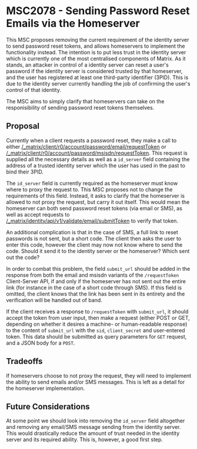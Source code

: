 # MSC2078 - Sending Password Reset Emails via the Homeserver

This MSC proposes removing the current requirement of the identity server to
send password reset tokens, and allows homeservers to implement the
functionality instead. The intention is to put less trust in the identity
server which is currently one of the most centralised components of Matrix. As
it stands, an attacker in control of a identity server can reset a user's
password if the identity server is considered trusted by that homeserver, and
the user has registered at least one third-party identifier (3PID). This is due
to the identity server currently handling the job of confirming the user's
control of that identity.

The MSC aims to simply clarify that homeservers can take on the responisibility
of sending password reset tokens themselves.

## Proposal

Currently when a client requests a password reset, they make a call to either
[/_matrix/client/r0/account/password/email/requestToken](https://matrix.org/docs/spec/client_server/r0.4.0.html#post-matrix-client-r0-account-password-email-requesttoken)
or
[/_matrix/client/r0/account/password/msisdn/requestToken](https://matrix.org/docs/spec/client_server/r0.4.0.html#post-matrix-client-r0-account-password-msisdn-requesttoken).
This request is supplied all the necessary details as well as a `id_server`
field containing the address of a trusted identity server which the user has
used in the past to bind their 3PID.

The `id_server` field is currently required as the homeserver must know where
to proxy the request to. This MSC proposes not to change the requirements of
this field. Instead, it asks to clarify that the homeserver is allowed to not
proxy the request, but carry it out itself. This would mean the homeserver can
both send password reset tokens (via email or SMS), as well as accept requests
to
[/_matrix/identity/api/v1/validate/email/submitToken](https://matrix.org/docs/spec/identity_service/r0.1.0.html#post-matrix-identity-api-v1-validate-email-submittoken)
to verify that token.

An additional complication is that in the case of SMS, a full link to reset passwords is not sent, but a short code. The client then asks the user to enter this code, however the client may now not know where to send the code. Should it send it to the identity server or the homeserver? Which sent out the code?

In order to combat this problem, the field `submit_url` should be added in the response from both the email and msisdn variants of the `/requestToken` Client-Server API, if and only if the homeserver has not sent out the entire link (for instance in the case of a short code through SMS). If this field is omitted, the client knows that the link has been sent in its entirety and the verification will be handled out of band.

If the client receives a response to `/requestToken` with `submit_url`, it should accept the token from user input, then make a request (either POST or GET, depending on whether it desires a machine- or human-readable response) to the content of `submit_url` with the `sid`, `client_secret` and user-entered token. This data should be submitted as query parameters for `GET` request, and a JSON body for a `POST`.

## Tradeoffs

If homeservers choose to not proxy the request, they will need to implement the
ability to send emails and/or SMS messages. This is left as a detail for the
homeserver implementation.

## Future Considerations

At some point we should look into removing the `id_server` field altogether and
removing any email/SMS message sending from the identity server. This would
drastically reduce the amount of trust needed in the identity server and its
required ability. This is, however, a good first step.
